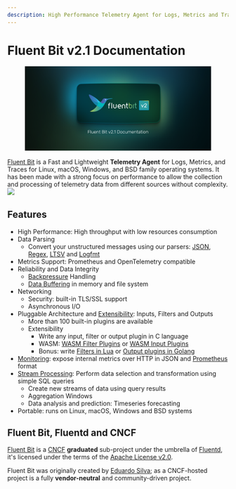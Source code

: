 ```yaml
---
description: High Performance Telemetry Agent for Logs, Metrics and Traces
---
```


# Fluent Bit v2.1 Documentation

<figure><img src=".gitbook/assets/FluentBitV3-02.png" alt=""><figcaption></figcaption></figure>

[Fluent Bit](http://fluentbit.io) is a Fast and Lightweight **Telemetry Agent** for Logs, Metrics, and Traces for Linux, macOS, Windows, and BSD family operating systems. It has been made with a strong focus on performance to allow the collection and processing of telemetry data from different sources without complexity.![](https://static.scarf.sh/a.png?x-pxid=71f0e011-761f-4c6f-9a89-38817887faae)

## Features

* High Performance: High throughput with low resources consumption
* Data Parsing
  * Convert your unstructured messages using our parsers: [JSON](broken-reference/), [Regex](broken-reference/), [LTSV](broken-reference/) and [Logfmt](broken-reference/)
* Metrics Support: Prometheus and OpenTelemetry compatible
* Reliability and Data Integrity
  * [Backpressure](broken-reference/) Handling
  * [Data Buffering](broken-reference/) in memory and file system
* Networking
  * Security: built-in TLS/SSL support
  * Asynchronous I/O
* Pluggable Architecture and [Extensibility](broken-reference/): Inputs, Filters and Outputs
  * More than 100 built-in plugins are available
  * Extensibility
    * Write any input, filter or output plugin in C language
    * WASM: [WASM Filter Plugins](broken-reference/) or [WASM Input Plugins](broken-reference/)
    * Bonus: write [Filters in Lua](broken-reference/) or [Output plugins in Golang](broken-reference/)
* [Monitoring](broken-reference/): expose internal metrics over HTTP in JSON and [Prometheus](https://prometheus.io/) format
* [Stream Processing](broken-reference/): Perform data selection and transformation using simple SQL queries
  * Create new streams of data using query results
  * Aggregation Windows
  * Data analysis and prediction: Timeseries forecasting
* Portable: runs on Linux, macOS, Windows and BSD systems

## Fluent Bit, Fluentd and CNCF

[Fluent Bit](http://fluentbit.io) is a [CNCF](https://cncf.io) **graduated** sub-project under the umbrella of [Fluentd](http://fluentd.org), it's licensed under the terms of the [Apache License v2.0](http://www.apache.org/licenses/LICENSE-2.0).

Fluent Bit was originally created by [Eduardo Silva](https://www.linkedin.com/in/edsiper/); as a CNCF-hosted project is a fully **vendor-neutral** and community-driven project.
